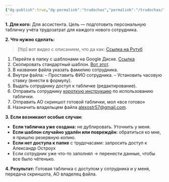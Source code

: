 ```yaml
---
{"dg-publish":true,"dg-permalink":"trudochas","permalink":"/trudochas/"}
---
```




**1. Для кого:**
Для ассистента. Цель — подготовить персональную табличку учёта трудозатрат для каждого нового сотрудника.

**2. Что нужно сделать:**

> [!tip] вот видео с описанием, что да как:
> [Ссылка на Рутуб](https://rutube.ru/video/private/86d0cac59b5e0d868ec694f7e1aabffa/?p=RfBBxlr-t1GMp2B5oZPfcg)


1. Перейти в папку с шаблонами на Google Диске. [Ссылка](darydavnav@gmail.com)
2. Скопировать стандартный шаблон. [Вот этот](https://disk.yandex.ru/i/Dr0mUAdaBBEgSA).
3. В названии файла указать фамилию сотрудника.
4. Внутри файла:
   – Проставить ФИО сотрудника.
   – Установить часовую ставку (внести в формулу).
5. Выдать сотруднику доступ к табличке (редактирование).
6. Отправить сотруднику [короткую инструкцию](https://docs.google.com/document/d/1BXnvdDndscZH7g3Lsb_Xn0o5U3naHctJPrXyUzywjSw/edit?tab=t.0#heading=h.es848hjrepb5) по использованию таблички.
7. Отправить АО скриншот готовой таблички, мол «все готово»
8. Назначить владельцем файла alexostr57@gmail.com.

**3. Если возникают особые случаи:**

* **Если табличка уже создана:** не дублировать. Уточнить у меня.
* **Если шаблон случайно удалён или повреждён:** обратиться ко мне, я пришлю резервную копию.
* **Если нет доступа к папке** с трудочасами: запросить доступ к Александр Остроух 
* Если сотрудник уже что-то заполнял → перенести данные, чтобы все было чётенько.

**4. Результат:**
Готовая табличка с доступом у сотрудника и у меня, передача скриншота, АО владелец файла.


